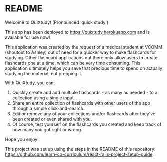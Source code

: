 # README
Welcome to QuiXtudy! (Pronounced 'quick study')

This app has been deployed to https://quixtudy.herokuapp.com and is available for use now!

This application was created by the request of a medical student at VCOMM (shoutout to Ashley) out of need for a quicker way to make flashcards for studying. Other flashcard applications out there only allow users to create flashcards one at a time, which can be very time consuming. This application ultimately helps you save that precious time to spend on actually studying the material, not prepping it.

With QuiXtudy, you can:
1. Quickly create and add multiple flashcards - as many as needed - to a collection using a single input.
2. Share an entire collection of flashcards with other users of the app through a simple click-and-search.
3. Edit or remove any of your collections and/or flashcards after they've been created or even shared with you.
4. Of course, test yourself on the flashcards you created and keep track of how many you got right or wrong.

Hope you enjoy!

This project was set up using the steps in the README of this repository: https://github.com/learn-co-curriculum/react-rails-project-setup-guide.
